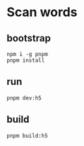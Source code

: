 # Scan words

## bootstrap

```
npm i -g pnpm
pnpm install
```

## run

```
pnpm dev:h5
```

## build

```
pnpm build:h5
```
